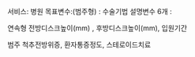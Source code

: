 서비스: 병원
목표변수:(범주형) : 수술기법
설명변수 6개 : 


연속형
전방디스크높이(mm) , 
후방디스크높이(mm),
입원기간 

범주
척추전방위증,
환자통증정도,
스테로이드치료
